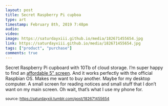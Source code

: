 ```yaml
---
layout: post
title: Secret Raspberry Pi cupboa
type: art
timestamp: February 8th, 2019 7:48pm
audio: 
video: 
image: https://saturdayxiii.github.io/media/182671455654.jpg
link: https://saturdayxiii.github.io/media/182671455654.jpg
tags: ["product", "purchase"]
comments: true
---
```


Secret Raspberry Pi cupboard with 10Tb of cloud storage.
I’m super happy to find an <a href="https://www.aliexpress.com/item/Raspberry-pi-3-2-3-5-5-7-10-1-inch-touch-HDMI-LCD-display-module/32864661234.html" target="_blank">affordable 5&quot; screen</a>.  And it works perfectly with the official Raspbian OS.  Makes me want to buy another.  Maybe for my desktop computer.  A small screen for reading notices and small stuff that I don’t want on my main screen.  Oh wait, that’s what I use my phone for.
 
  
<small>source: https://saturdayxiii.tumblr.com/post/182671455654</small>